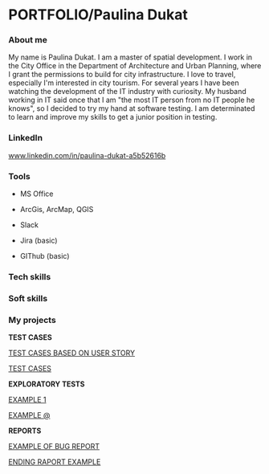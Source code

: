 # **PORTFOLIO/Paulina Dukat**

### About me

My name is Paulina Dukat. I am a master of spatial development. I work in the City Office in the Department of Architecture and Urban Planning, where I grant the permissions to build for city infrastructure. I love to travel, especially I'm interested in city tourism. For several years I have been watching the development of the IT industry with curiosity. My husband working in IT said once that I am "the most IT person from no IT people he knows", so I decided to try my hand at software testing. I am determinated to learn and improve my skills to get a junior position in testing. 

### LinkedIn

www.linkedin.com/in/paulina-dukat-a5b52616b

### Tools

- MS Office 

- ArcGis, ArcMap, QGIS

- Slack

- Jira (basic)

- GIThub (basic)

### Tech skills


### Soft skills

### My projects

**TEST CASES**

[TEST CASES BASED ON USER STORY](https://docs.google.com/spreadsheets/d/1a5CcZHkxXNOqsvOUn6t_iRNmutyI7MzRRGe3EFDpcL8/edit?usp=sharing)

[TEST CASES ](https://docs.google.com/spreadsheets/d/1aJdtGjX23EDbuMYZd0WxBgJFTEXd28ce26LJ-b-C8TA/edit?usp=sharing)

**EXPLORATORY TESTS**

[EXAMPLE 1](https://docs.google.com/document/d/1leQafjG6w0TSUu7WEOSyP8hLsCNmrESgDq1Onno0lvg/edit?usp=sharing)

[EXAMPLE @](https://docs.google.com/document/d/1CbSJ_kc7yGvm1VZ1YadWKeoKIE1_lpKVclB15Zu2AEI/edit?usp=sharing)

**REPORTS**

[EXAMPLE OF BUG REPORT](https://docs.google.com/document/d/1_U7dRavMEPdXdpny39uX4DJAGWdXxh4b-h3_sWoV1Ys/edit?usp=sharing)

[ENDING RAPORT EXAMPLE](https://docs.google.com/document/d/1TaioT1y4r_8HDZ-dIuCcO-L8V7ME7-nrGjqKv2-8GDk/edit?usp=sharing)

###
